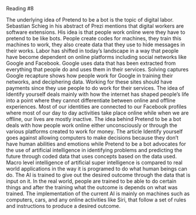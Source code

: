 Reading #8</p>
The underlying idea of Pretend to be a bot is the topic of digital labor. Sebastian Schieg in his abstract of Prezi mentions that digital workers are software extensions. His idea is that people work online were they have to pretend to be like bots.  People create codes for machines, they train this machines to work, they also create data that they use to hide messages in their works. 
Labor has shifted in today’s landscape in a way that people have become dependent on online platforms including social networks like Google and Facebook. Google uses data that has been extracted from everything that people do and uses them in their services. Solving captures Google recapture shows how people work for Google in training their networks, and deciphering data. Working for these sites should have payments since they use people to do work for their services.
The idea of Identify yourself deals mainly with how the internet has shaped people’s life into a point where they cannot differentiate between online and offline experiences. Most of our identities are connected to our Facebook profiles where most of our day to day activities take place online while when we are offline, our lives are mostly inactive. The idea behind Pretend to be a bot deals with how people work online either unconsciously or through the various platforms created to work for money. The article Identify yourself goes against allowing computers to make decisions because they don’t have human abilities and emotions while Pretend to be a bot advocates for the use of artificial intelligence in identifying problems and predicting the future through coded data that uses concepts based on the data used.
Macro level intelligence of artificial super intelligence is compared to real world applications in the way it is programed to do what human beings can do. The AI is trained to give out the desired outcome through the data that is input on it. In the real world, people are trained to be able to do certain things and after the training what the outcome is depends on what was trained. The implementation of the current AI is mainly on machines such as computers, cars, and any online activities like Siri, that follow a set of rules and instructions to produce a desired outcome.

